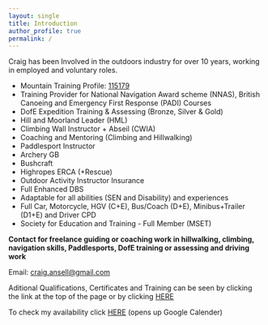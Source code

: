 ```yaml
---
layout: single
title: Introduction
author_profile: true
permalink: /
---
```


Craig has been Involved in the outdoors industry for over 10 years, working in employed and voluntary roles.

- Mountain Training Profile: [115179](https://mt.tahdah.me/profile/index/115179)
- Training Provider for National Navigation Award scheme (NNAS), British Canoeing and Emergency First Response (PADI) Courses
- DofE Expedition Training & Assessing (Bronze, Silver & Gold)
- Hill and Moorland Leader (HML)
- Climbing Wall Instructor + Abseil (CWIA)
- Coaching and Mentoring (Climbing and Hillwalking)
- Paddlesport Instructor
- Archery GB
- Bushcraft
- Highropes ERCA (+Rescue)
- Outdoor Activity Instructor Insurance
- Full Enhanced DBS
- Adaptable for all abilities (SEN and Disability) and experiences
- Full Car, Motorcycle, HGV (C+E), Bus/Coach (D+E), Minibus+Trailer (D1+E) and Driver CPD
- Society for Education and Training - Full Member (MSET)

**Contact for freelance guiding or coaching work in hillwalking, climbing, navigation skills, Paddlesports, DofE training or assessing and driving work**

Email: <a href="mailto:craig.ansell@gmail.com">craig.ansell@gmail.com</a>

Aditional Qualifications, Certificates and Training can be seen by clicking the link at the top of the page or by clicking [HERE](/aqt/)

To check my availability click [HERE](https://calendar.google.com/calendar/embed?src=d4cdaa71da9577fc4fd32c4db94600722522d867f8116abdf9a63b612f20e8f4%40group.calendar.google.com&ctz=Europe%2FLondon) (opens up Google Calender)
